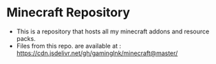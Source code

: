 # Minecraft Repository
- This is a repository that hosts all my minecraft addons and resource packs.
- Files from this repo. are available at : https://cdn.jsdelivr.net/gh/gaminglnk/minecraft@master/
